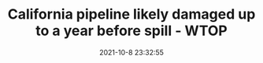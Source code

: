 ---
"title": "California pipeline likely damaged up to a year before spill - WTOP"
"date": "2021-10-8 23:32:55"
"feed_name": "GOOGLENEWSDRILLING"
"feed_website": "https://news.google.com/search?q=drilling%2Bincident&hl=en-US&gl=US&ceid=US:en"
"feed_rss": "https://news.google.com/rss/search?q=drilling%2Bincident&hl=en-US&gl=US&ceid=US:en"
"link": "https://wtop.com/national/2021/10/mystery-lingers-around-cause-of-california-oil-pipeline-leak/"
"source": "{'href': 'https://wtop.com', 'title': 'WTOP'}"
"file": "_posts/2021-1-1-0cc96d5b9db72fdc3c10fabbdb91d4ab2025e235.md"
"accident": "1"
"drilling": "1"
"dead": "0"
"injured": "0"
"arrested": "0"
"place": "unknown place"
"where": "unknown site"
"causes": "unknown"
"place_uri": "unknown place"
---